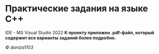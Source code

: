 # Практические задания на языке С++

IDE - MS Visual Studio 2022
**К проекту приложен .pdf-файл, который содержит все варианты заданий более подробно.**

*© daniza1103*
